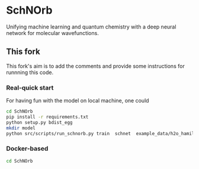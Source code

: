 # SchNOrb
Unifying machine learning and quantum chemistry with a deep neural network for molecular wavefunctions.

## This fork

This fork's aim is to add the comments and provide some instructions for runnning this code.

### Real-quick start

For having fun with the model on local machine, one could

```bash
cd SchNOrb 
pip install -r requirements.txt
python setup.py bdist_egg
mkdir model
python src/scripts/run_schnorb.py train  schnet  example_data/h2o_hamiltonians.db model
```

### Docker-based 

```bash
cd SchNOrb

```